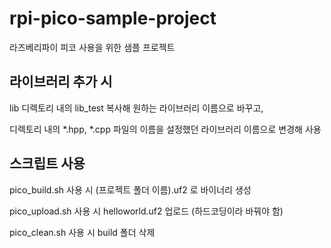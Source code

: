 # rpi-pico-sample-project
라즈베리파이 피코 사용을 위한 샘플 프로젝트

## 라이브러리 추가 시
lib 디렉토리 내의 lib_test 복사해 원하는 라이브러리 이름으로 바꾸고,

디렉토리 내의 *.hpp, *.cpp 파일의 이름을 설정했던 라이브러리 이름으로 변경해 사용

## 스크립트 사용

pico_build.sh 사용 시 (프로젝트 폴더 이름).uf2 로 바이너리 생성

pico_upload.sh 사용 시 helloworld.uf2 업로드 (하드코딩이라 바꿔야 함)

pico_clean.sh 사용 시 build 폴더 삭제

